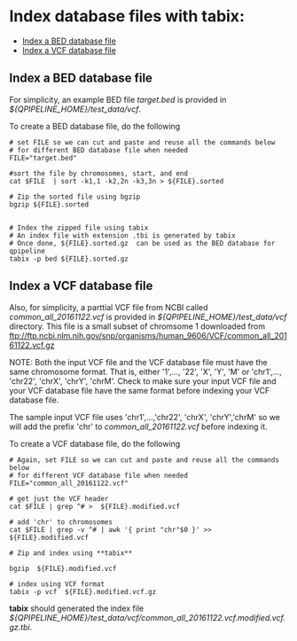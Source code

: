 

# Index database files with **tabix**:
* [Index a BED database file](#index-a-bed-database-file)
* [Index a VCF database file](#index-a-vcf-database-file)


## Index a BED database file
For simplicity, an example BED file _target.bed_ is provided in _${QPIPELINE_HOME}/test_data/vcf_.  

To create a BED database file, do the following
```
# set FILE so we can cut and paste and reuse all the commands below 
# for different BED database file when needed 
FILE="target.bed"

#sort the file by chromosomes, start, and end
cat $FILE  | sort -k1,1 -k2,2n -k3,3n > ${FILE}.sorted

# Zip the sorted file using bgzip 
bgzip ${FILE}.sorted


# Index the zipped file using tabix
# An index file with extension .tbi is generated by tabix
# Once done, ${FILE}.sorted.gz  can be used as the BED database for qpipeline
tabix -p bed ${FILE}.sorted.gz 
```


## Index a VCF database file 
Also, for simplicity, a parttial VCF file from NCBI called _common_all_20161122.vcf_ is provided in _${QPIPELINE_HOME}/test_data/vcf_ directory.  This file is a small subset of chromsome 1 downloaded from ftp://ftp.ncbi.nlm.nih.gov/snp/organisms/human_9606/VCF/common_all_20161122.vcf.gz

NOTE: Both the input VCF file and the VCF database file must have the same chromosome format. 
That is, either '1',..., '22', 'X', 'Y', 'M' or 'chr1',..., 'chr22', 'chrX', 'chrY', 'chrM'.  Check to make sure your input VCF file and your VCF database file have the same format before indexing your VCF database file.

The sample input VCF file uses 'chr1',...,'chr22', 'chrX', 'chrY','chrM' so we will add the prefix 'chr' to _common_all_20161122.vcf_ before indexing it.

To create a VCF database file, do the following
```
# Again, set FILE so we can cut and paste and reuse all the commands below 
# for different VCF database file when needed 
FILE="common_all_20161122.vcf"

# get just the VCF header
cat $FILE | grep ^# >  ${FILE}.modified.vcf

# add 'chr' to chromosomes
cat $FILE | grep -v ^# | awk '{ print "chr"$0 }' >> ${FILE}.modified.vcf

# Zip and index using **tabix**

bgzip  ${FILE}.modified.vcf

# index using VCF format 
tabix -p vcf  ${FILE}.modified.vcf.gz 
```
**tabix** should generated the index file _${QPIPELINE_HOME}/test_data/vcf/common_all_20161122.vcf.modified.vcf.gz.tbi_.


